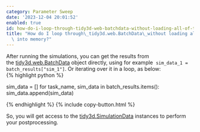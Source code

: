 ```yaml
---
category: Parameter Sweep
date: '2023-12-04 20:01:52'
enabled: true
id: how-do-i-loop-through-tidy3d-web-batchdata-without-loading-all-of-the-data-into-memory
title: "How do I loop through\_tidy3d.web.BatchData\_without loading all of the data\
  \ into memory?"
---
```


<div>After running the simulations, you can get the results from the&nbsp;<a target="_blank" rel="noopener" href="https://docs.flexcompute.com/projects/tidy3d/en/latest/_autosummary/tidy3d.web.BatchData.html#tidy3d.web.BatchData">tidy3d.web.BatchData</a>&nbsp;object directly, using for example &nbsp;<code>sim_data_1 = batch_results["sim_1"]</code>. Or iterating over it in a loop, as below:</div>

<div><div markdown class="code-snippet">{% highlight python %}

sim_data = []
for task_name, sim_data in batch_results.items():
  sim_data.append(sim_data)

{% endhighlight %}
{% include copy-button.html %}</div><p><span>So, you will get access to the <a target="_blank" rel="noopener" href="https://docs.flexcompute.com/projects/tidy3d/en/latest/_autosummary/tidy3d.SimulationData.html#tidy3d.SimulationData">tidy3d.SimulationData</a> instances to perform your postprocessing.</span></p></div>
